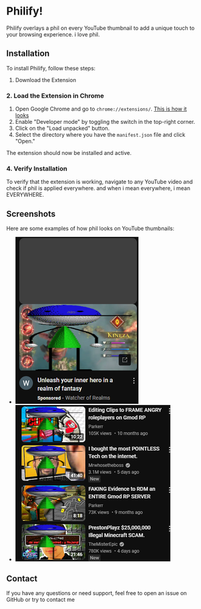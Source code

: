 # Philify!

Philify overlays a phil on every YouTube thumbnail to add a unique touch to your browsing experience. i love phil.

## Installation

To install Philify, follow these steps:

1. Download the Extension


### 2. Load the Extension in Chrome

1. Open Google Chrome and go to `chrome://extensions/`. [This is how it looks](github/extensionsc.png)
2. Enable "Developer mode" by toggling the switch in the top-right corner.
3. Click on the "Load unpacked" button.
4. Select the directory where you have the `manifest.json` file and click "Open."

The extension should now be installed and active.

### 4. Verify Installation

To verify that the extension is working, navigate to any YouTube video and check if phil is applied everywhere. and when i mean everywhere, i mean EVERYWHERE.

## Screenshots

Here are some examples of how phil looks on YouTube thumbnails:

- ![Example Screenshot 1](github/sc1.png)
- ![Example Screenshot 2](github/sc2.png)

## Contact

If you have any questions or need support, feel free to open an issue on GitHub or try to contact me
